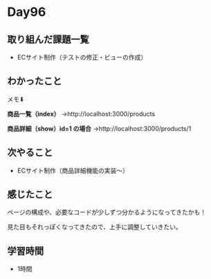 # Day96
## 取り組んだ課題一覧
- ECサイト制作（テストの修正・ビューの作成）
## わかったこと
メモ⬇︎
 
**商品一覧（index）** →http://localhost:3000/products
 
**商品詳細（show）id=1 の場合** →http://localhost:3000/products/1
## 次やること
- ECサイト制作（商品詳細機能の実装〜）
## 感じたこと
ページの構成や、必要なコードが少しずつ分かるようになってきたかも！
 
見た目もそれっぽくなってきたので、上手に調整していきたい。
## 学習時間
- 1時間

